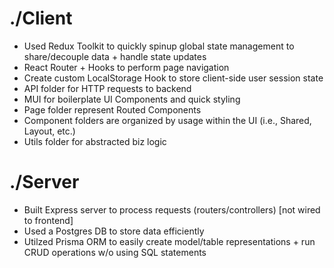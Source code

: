 # ./Client

- Used Redux Toolkit to quickly spinup global state management to share/decouple data + handle state updates
- React Router + Hooks to perform page navigation
- Create custom LocalStorage Hook to store client-side user session state
- API folder for HTTP requests to backend
- MUI for boilerplate UI Components and quick styling
- Page folder represent Routed Components
- Component folders are organized by usage within the UI (i.e., Shared, Layout, etc.)
- Utils folder for abstracted biz logic

# ./Server

- Built Express server to process requests (routers/controllers) [not wired to frontend]
- Used a Postgres DB to store data efficiently
- Utilzed Prisma ORM to easily create model/table representations + run CRUD operations w/o using SQL statements
